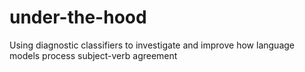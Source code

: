 # under-the-hood
Using diagnostic classifiers to investigate and improve how language models process subject-verb agreement

